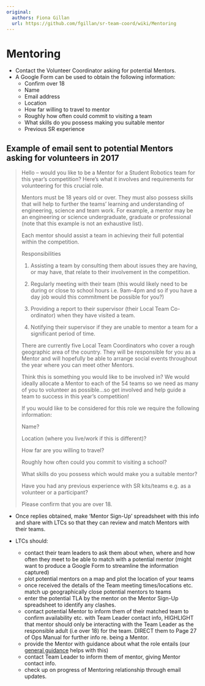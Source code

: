 ```yaml
---
original:
  authors: Fiona Gillan
  url: https://github.com/fgillan/sr-team-coord/wiki/Mentoring
---
```

# Mentoring

* Contact the Volunteer Coordinator asking for potential Mentors.
* A Google Form can be used to obtain the following information:
    * Confirm over 18
    * Name
    * Email address
    * Location
    * How far willing to travel to mentor
    * Roughly how often could commit to visiting a team
    * What skills do you possess making you suitable mentor
    * Previous SR experience

## Example of email sent to potential Mentors asking for volunteers in 2017

> Hello – would you like to be a Mentor for a Student Robotics team for this year’s competition?  Here’s what it involves and requirements for volunteering for this crucial role.
>
> Mentors must be 18 years old or over. They must also possess skills that will help to further the teams’ learning and understanding of engineering, science and team work. For example, a mentor may be an engineering or science undergraduate, graduate or professional (note that this example is not an exhaustive list).
>
> Each mentor should assist a team in achieving their full potential within the competition.
>
> Responsibilities
>
> 1. Assisting a team by consulting them about issues they are having, or may have, that relate to their involvement in the competition.
>
> 2. Regularly meeting with their team (this would likely need to be during or close to school hours i.e. 9am-4pm and so if you have a day job would this commitment be possible for you?)
>
> 3. Providing a report to their supervisor (their Local Team Co-ordinator) when they have visited a team.
>
> 4. Notifying their supervisor if they are unable to mentor a team for a significant period of time.
>
> There are currently five Local Team Coordinators who cover a rough geographic area of the country.  They will be responsible for you as a Mentor and will hopefully be able to arrange social events throughout the year where you can meet other Mentors.
>
> Think this is something you would like to be involved in?  We would ideally allocate a Mentor to each of the 54 teams so we need as many of you to volunteer as possible…so get involved and help guide a team to success in this year’s competition!
>
> If you would like to be considered for this role we require the following information:
>
> Name?
>
> Location (where you live/work if this is different)?
>
> How far are you willing to travel?
>
> Roughly how often could you commit to visiting a school?
>
> What skills do you possess which would make you a suitable mentor?
>
> Have you had any previous experience with SR kits/teams e.g. as a volunteer or a participant?
>
> Please confirm that you are over 18.


* Once replies obtained, make ‘Mentor Sign-Up’ spreadsheet with this info and share with LTCs so that they can review and match Mentors with their teams.

* LTCs should:
    * contact their team leaders to ask them about when, where and how often they meet to be able to match with a potential mentor (might want to produce a Google Form to streamline the information captured)
    * plot potential mentors on a map and plot the location of your teams
    * once received the details of the Team meeting times/locations etc. match up geographically close potential mentors to teams
    * enter the potential TLA by the mentor on the Mentor Sign-Up spreadsheet to identify any clashes.
    * contact potential Mentor to inform them of their matched team to confirm availability etc. with Team Leader contact info, HIGHLIGHT that mentor should only be interacting with the Team Leader as the responsible adult (i.e over 18) for the team.  DIRECT them to Page 27 of Ops Manual for further info re. being a Mentor.
    * provide the Mentor with guidance about what the role entails (our [general guidance][mentor-guidance] helps with this)
    * contact Team Leader to inform them of mentor, giving Mentor contact info.
    * check up on progress of Mentoring relationship through email updates.

[mentor-guidance]: /volunteering/mentor-guidance
